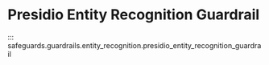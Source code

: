 # Presidio Entity Recognition Guardrail

::: safeguards.guardrails.entity_recognition.presidio_entity_recognition_guardrail
